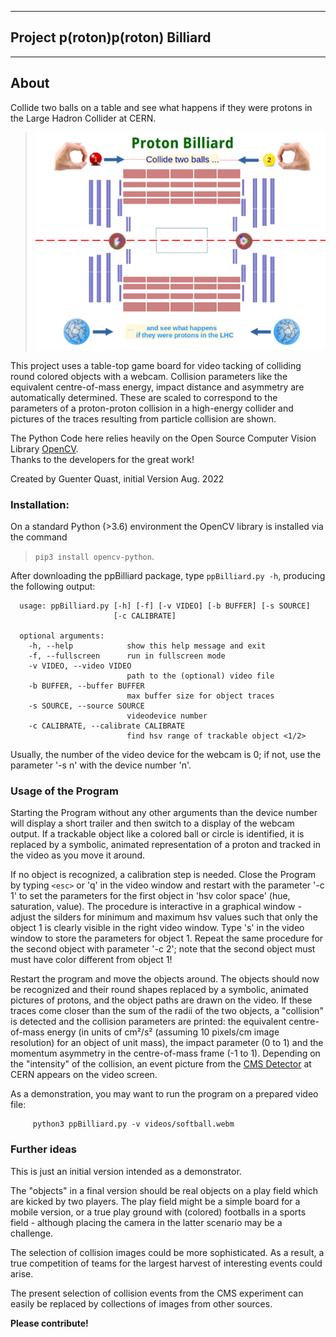 ****************************************
## Project **p(roton)p(roton) Billiard**
****************************************

About
-----

Collide two balls on a table and see what happens if they
were protons in the Large Hadron Collider at CERN.

>   ![](ppBilliard.png)

This project uses a table-top game board for video tacking of colliding
round colored objects with a webcam.
Collision parameters like the equivalent centre-of-mass energy,
impact distance and asymmetry are automatically determined.
These are scaled to correspond to the parameters of a proton-proton 
collision in a high-energy collider and pictures of the traces resulting
from particle collision are shown. 


The Python Code here relies heavily on the Open Source Computer
Vision Library [OpenCV](https://opencv.org/).  
Thanks to the developers for the great work!



Created by Guenter Quast, initial Version Aug. 2022 

### Installation:

On a standard Python (>3.6) environment the OpenCV library 
is installed via the command  
> `pip3 install opencv-python`.

After downloading the ppBilliard package, type 
`ppBilliard.py -h`, producing the following output:

```
  usage: ppBilliard.py [-h] [-f] [-v VIDEO] [-b BUFFER] [-s SOURCE]
                       [-c CALIBRATE]

  optional arguments:
    -h, --help            show this help message and exit
    -f, --fullscreen      run in fullscreen mode
    -v VIDEO, --video VIDEO
                          path to the (optional) video file
    -b BUFFER, --buffer BUFFER
                          max buffer size for object traces
    -s SOURCE, --source SOURCE
                          videodevice number
    -c CALIBRATE, --calibrate CALIBRATE
                          find hsv range of trackable object <1/2>
```

Usually, the number of the video device for the webcam is 0; if 
not, use the parameter '-s n' with the device number 'n'.


### Usage of the Program

Starting the Program without any other arguments than the device number 
will display a short trailer and then switch to a display of the webcam
output. If a trackable object like a colored ball or circle is identified, 
it is replaced by a symbolic, animated representation of a proton
and tracked in the video as you move it around.

If no object is recognized, a calibration step is needed. Close
the Program by typing `<esc>` or 'q' in the video window and restart
with the parameter '-c 1' to set the parameters for the first object
in 'hsv color space' (hue, saturation, value). 
The procedure is interactive in a graphical window - adjust the
silders for minimum and maximum hsv values such that only the
object 1 is clearly visible in the right video window. Type 's'
in the video window to store the parameters for object 1. Repeat
the same procedure for the second object with parameter '-c 2';
note that the second object must must have color different from
object 1!

Restart the program and move the objects around.  The objects 
should now be recognized and their round shapes replaced by a
symbolic, animated pictures of protons, and the object paths 
are drawn on the video. If these traces come closer than the
sum of the radii of the two objects, a "collision" is detected
and the collision parameters are printed:
the equivalent centre-of-mass energy (in units of cm²/s²
(assuming 10 pixels/cm image resolution) for an object
of unit mass), the impact parameter (0 to 1) and the
momentum asymmetry in the centre-of-mass frame (-1 to 1).
Depending on the "intensity" of the collision, an event picture
from the [CMS Detector](https://cms.cern) at CERN appears on the
video screen.

As a demonstration, you may want to run the program on a prepared 
video file:

```
     python3 ppBilliard.py -v videos/softball.webm
```


### Further ideas

This is just an initial version intended as a demonstrator. 

The "objects" in a final version should be real objects on a 
play field which are kicked by two players. The play field
might be a simple board for a mobile version, or a true play 
ground with (colored) footballs in a sports field - although
placing the camera in the latter scenario may be a challenge. 

The selection of collision images could be more sophisticated.
As a result, a true competition of teams for the largest harvest
of interesting events could arise.

The present selection of collision events from the CMS experiment 
can easily be replaced by collections of images from other sources.

**Please contribute!**
